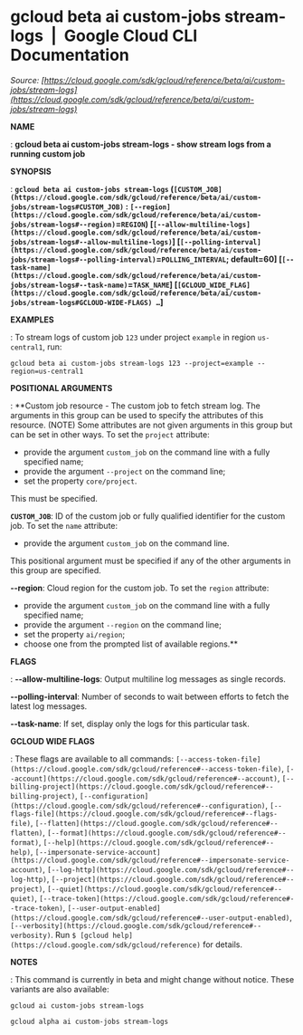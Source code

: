 # gcloud beta ai custom-jobs stream-logs  |  Google Cloud CLI Documentation

*Source: [https://cloud.google.com/sdk/gcloud/reference/beta/ai/custom-jobs/stream-logs](https://cloud.google.com/sdk/gcloud/reference/beta/ai/custom-jobs/stream-logs)*

**NAME**

: **gcloud beta ai custom-jobs stream-logs - show stream logs from a running custom job**

**SYNOPSIS**

: **`gcloud beta ai custom-jobs stream-logs` (`[CUSTOM_JOB](https://cloud.google.com/sdk/gcloud/reference/beta/ai/custom-jobs/stream-logs#CUSTOM_JOB)` : `[--region](https://cloud.google.com/sdk/gcloud/reference/beta/ai/custom-jobs/stream-logs#--region)`=`REGION`) [`[--allow-multiline-logs](https://cloud.google.com/sdk/gcloud/reference/beta/ai/custom-jobs/stream-logs#--allow-multiline-logs)`] [`[--polling-interval](https://cloud.google.com/sdk/gcloud/reference/beta/ai/custom-jobs/stream-logs#--polling-interval)`=`POLLING_INTERVAL`; default=60] [`[--task-name](https://cloud.google.com/sdk/gcloud/reference/beta/ai/custom-jobs/stream-logs#--task-name)`=`TASK_NAME`] [`[GCLOUD_WIDE_FLAG](https://cloud.google.com/sdk/gcloud/reference/beta/ai/custom-jobs/stream-logs#GCLOUD-WIDE-FLAGS) …`]**

**EXAMPLES**

: To stream logs of custom job ``123`` under
project ``example`` in region
``us-central1``, run:

```
gcloud beta ai custom-jobs stream-logs 123 --project=example --region=us-central1
```

**POSITIONAL ARGUMENTS**

: **Custom job resource - The custom job to fetch stream log. The arguments in this
group can be used to specify the attributes of this resource. (NOTE) Some
attributes are not given arguments in this group but can be set in other ways.
To set the `project` attribute:

- provide the argument `custom_job` on the command line with a fully
specified name;
- provide the argument `--project` on the command line;
- set the property `core/project`.

This must be specified.

**`CUSTOM_JOB`**:
ID of the custom job or fully qualified identifier for the custom job.
To set the `name` attribute:

- provide the argument `custom_job` on the command line.

This positional argument must be specified if any of the other arguments in this
group are specified.

**--region**:
Cloud region for the custom job.
To set the `region` attribute:

- provide the argument `custom_job` on the command line with a fully
specified name;
- provide the argument `--region` on the command line;
- set the property `ai/region`;
- choose one from the prompted list of available regions.**

**FLAGS**

: **--allow-multiline-logs**:
Output multiline log messages as single records.

**--polling-interval**:
Number of seconds to wait between efforts to fetch the latest log messages.

**--task-name**:
If set, display only the logs for this particular task.

**GCLOUD WIDE FLAGS**

: These flags are available to all commands: `[--access-token-file](https://cloud.google.com/sdk/gcloud/reference#--access-token-file)`,
`[--account](https://cloud.google.com/sdk/gcloud/reference#--account)`, `[--billing-project](https://cloud.google.com/sdk/gcloud/reference#--billing-project)`,
`[--configuration](https://cloud.google.com/sdk/gcloud/reference#--configuration)`,
`[--flags-file](https://cloud.google.com/sdk/gcloud/reference#--flags-file)`,
`[--flatten](https://cloud.google.com/sdk/gcloud/reference#--flatten)`, `[--format](https://cloud.google.com/sdk/gcloud/reference#--format)`, `[--help](https://cloud.google.com/sdk/gcloud/reference#--help)`, `[--impersonate-service-account](https://cloud.google.com/sdk/gcloud/reference#--impersonate-service-account)`,
`[--log-http](https://cloud.google.com/sdk/gcloud/reference#--log-http)`,
`[--project](https://cloud.google.com/sdk/gcloud/reference#--project)`, `[--quiet](https://cloud.google.com/sdk/gcloud/reference#--quiet)`, `[--trace-token](https://cloud.google.com/sdk/gcloud/reference#--trace-token)`, `[--user-output-enabled](https://cloud.google.com/sdk/gcloud/reference#--user-output-enabled)`,
`[--verbosity](https://cloud.google.com/sdk/gcloud/reference#--verbosity)`.
Run `$ [gcloud help](https://cloud.google.com/sdk/gcloud/reference)` for details.

**NOTES**

: This command is currently in beta and might change without notice. These
variants are also available:

```
gcloud ai custom-jobs stream-logs
```

```
gcloud alpha ai custom-jobs stream-logs
```